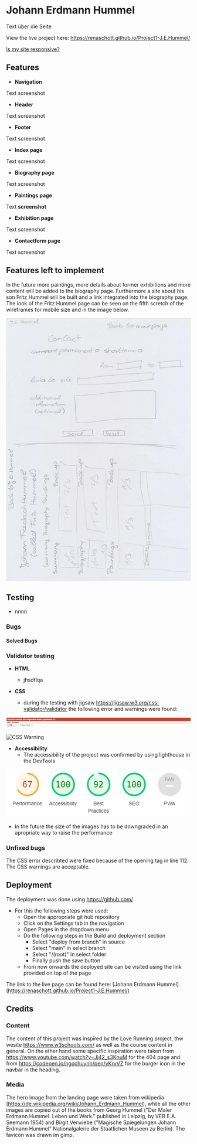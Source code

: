 # Johann Erdmann Hummel

Text über die Seite

View the live project here: https://renaschott.github.io/Project1-J.E.Hummel/

[Is my site responsive?](assets/readme-images/am-I-responsive.png)

## Features


- **Navigation**

Text
screenshot

- **Header**

Text
screenshot

- **Footer**

Text
screenshot

- **Index page**

Text
screenshot

- **Biography page**

Text
screenshot

- **Paintings page**

Text
**screenshot**

- **Exhibition page**

Text
screenshot

- **Contactform page**

Text
screenshot

## Features left to implement

In the future more paintings, more details about former exhibitions and more content will be added to the biography page.
Furthermore a site about his son Fritz Hummel will be built and a link integrated into the biography page. The look of the Fritz Hummel page
can be seen on the fifth scretch of the wireframes for mobile size and in the image below.

![The wireframe of the Fritz Hummel page](assets/readme-images/wireframe6.webp)

## Testing


- nnnn

### Bugs
#### Solved Bugs

### Validator testing

- **HTML**
  - jhsdflqa
  
- **CSS**
  - during the testing with jigsaw <https://jigsaw.w3.org/css-validator/validator> the following error and warnings were found:
  
![CSS Error](assets/readme-images/css-fehler.png "CSS error")

![CSS Warning](assets/readme-images/css-warnung.png "CSS warnings")

- **Accessibility**
  - The accessibility of the project was confirmed by using lighthouse in the DevTools

![Image of the lighthouse performance](assets/readme-images/lighthouse.png)

  - In the future the size of the images has to be downgraded in an apropriate way to raise the performance  

### Unfixed bugs

The CSS error describted were fixed because of the opening tag in line 112.
The CSS warnings are acceptable.


## Deployment

The deployment was done using <https://github.com/>
- For this the following steps were used:
  - Open the appropriate git hub repository
  - Click on the Settings tab in the navigation
  - Open Pages in the dropdown menu
  - Do the following steps in the Build and deployment section
    - Select "deploy from branch" in source
    - Select "main" in select branch
    - Select "/(root)" in select folder
    - Finally push the save button
  - From now onwards the deployed site can be visited using the link provided on top of the page

The link to the live page can be found here: [Johann Erdmann Hummel] (<https://renaschott.github.io/Project1-J.E.Hummel/>)



## Credits

### Content
The content of this project was inspired by the Love Running project, thw wesite <https://www.w3schools.com/> as well as the course content in general. On the other hand some specific inspiration were taken from <https://www.youtube.com/watch?v=Jj42_s3KnuM> for the 404 page and from https://codepen.io/ngochuynh/pen/yKrvVZ for the burger icon in the navbar in the heading.

### Media
The hero image from the landing page were taken from wikipedia (<https://de.wikipedia.org/wiki/Johann_Erdmann_Hummel>), while all the other images are copied out of the books from Georg Hummel ("Der Maler Erdmann Hummel. Leben und Werk." published in Leipzig, by VEB E.A. Seemann 1954) and Birgit Verwiebe ("Magische Spiegelungen Johann Erdmann Hummel" Nationalgalerie der Staatlichen Museen zu Berlin). The favicon was drawn im gimp.
                            
